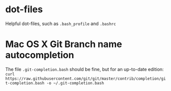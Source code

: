 # dot-files
Helpful dot-files, such as `.bash_profile` and `.bashrc`

# Mac OS X Git Branch name autocompletion
The file `.git-completion.bash` should be fine, but for an up-to-date edition: `curl https://raw.githubusercontent.com/git/git/master/contrib/completion/git-completion.bash -o ~/.git-completion.bash`
